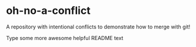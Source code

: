 # oh-no-a-conflict
A repository with intentional conflicts to demonstrate how to merge with git! 

Type some more awesome helpful README text 